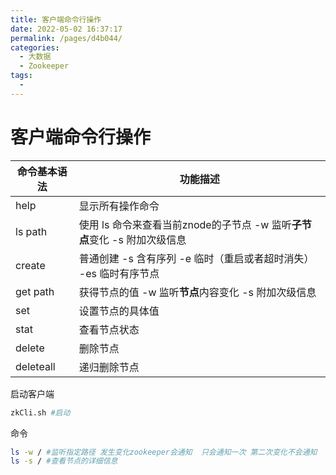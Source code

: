 ```yaml
---
title: 客户端命令行操作
date: 2022-05-02 16:37:17
permalink: /pages/d4b044/
categories:
  - 大数据
  - Zookeeper
tags:
  - 
---
```

# 客户端命令行操作

| 命令基本语法 | 功能描述                                                     |
| ------------ | ------------------------------------------------------------ |
| help         | 显示所有操作命令                                             |
| ls path      | 使用 ls 命令来查看当前znode的子节点  -w 监听**子节点**变化  -s  附加次级信息 |
| create       | 普通创建  -s 含有序列  -e 临时（重启或者超时消失）   -es 临时有序节点 |
| get path     | 获得节点的值  -w 监听**节点**内容变化  -s  附加次级信息      |
| set          | 设置节点的具体值                                             |
| stat         | 查看节点状态                                                 |
| delete       | 删除节点                                                     |
| deleteall    | 递归删除节点                                                 |

启动客户端

```sh
zkCli.sh #启动
```

命令

```sh
ls -w / #监听指定路径 发生变化zookeeper会通知  只会通知一次 第二次变化不会通知
ls -s / #查看节点的详细信息
```



